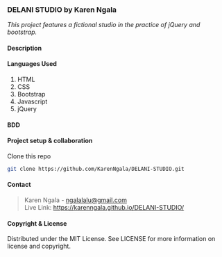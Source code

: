 ### **DELANI STUDIO** by Karen Ngala
_This project features a fictional studio in the practice of jQuery and bootstrap._


#### **Description**


#### **Languages Used**
1. HTML 
2. CSS
3. Bootstrap
4. Javascript
5. jQuery

#### **BDD**


#### **Project setup & collaboration**
Clone this repo
```sh
git clone https://github.com/KarenNgala/DELANI-STUDIO.git
```

#### **Contact**
>Karen Ngala - ngalalalu@gmail.com <br>
>Live Link: https://karenngala.github.io/DELANI-STUDIO/

#### **Copyright & License**
Distributed under the MIT License. See LICENSE for more information on license and copyright. 